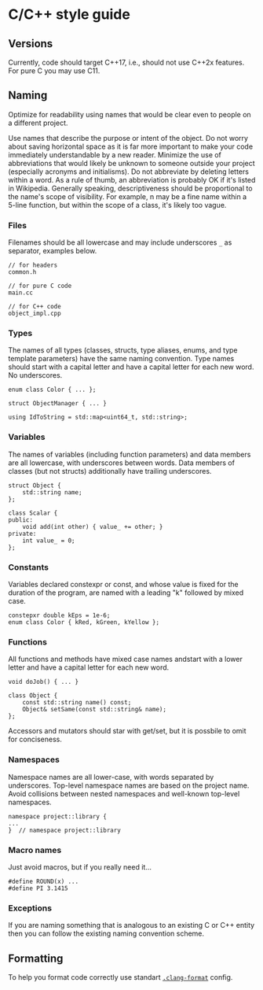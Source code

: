 # C/C++ style guide

## Versions
Currently, code should target C++17, i.e., should not use C++2x features. For pure C you may use C11.

## Naming
Optimize for readability using names that would be clear even to people on a different project.

Use names that describe the purpose or intent of the object. Do not worry about saving horizontal space as it is far more important to make your code immediately understandable by a new reader. Minimize the use of abbreviations that would likely be unknown to someone outside your project (especially acronyms and initialisms). Do not abbreviate by deleting letters within a word. As a rule of thumb, an abbreviation is probably OK if it's listed in Wikipedia. Generally speaking, descriptiveness should be proportional to the name's scope of visibility. For example, n may be a fine name within a 5-line function, but within the scope of a class, it's likely too vague.

### Files
Filenames should be all lowercase and may include underscores `_` as separator, examples below.

```
// for headers
common.h

// for pure C code
main.cc

// for C++ code
object_impl.cpp
```

### Types
The names of all types (classes, structs, type aliases, enums, and type template parameters) have the same naming convention. Type names should start with a capital letter and have a capital letter for each new word. No underscores.

```
enum class Color { ... };

struct ObjectManager { ... }

using IdToString = std::map<uint64_t, std::string>;
```

### Variables
The names of variables (including function parameters) and data members are all lowercase, with underscores between words. Data members of classes (but not structs) additionally have trailing underscores.

```
struct Object {
    std::string name;
};

class Scalar {
public:
    void add(int other) { value_ += other; }
private:
    int value_ = 0;
};
```

### Constants
Variables declared constexpr or const, and whose value is fixed for the duration of the program, are named with a leading "k" followed by mixed case.

```
constepxr double kEps = 1e-6;
enum class Color { kRed, kGreen, kYellow };
```

### Functions
All functions and methods have mixed case names andstart with a lower letter and have a capital letter for each new word.

```
void doJob() { ... }

class Object {
    const std::string name() const;
    Object& setSame(const std::string& name);
};
```

Accessors and mutators should star with get/set, but it is possbile to omit for conciseness.

### Namespaces
Namespace names are all lower-case, with words separated by underscores. Top-level namespace names are based on the project name. Avoid collisions between nested namespaces and well-known top-level namespaces.

```
namespace project::library {
...
}  // namespace project::library
```

### Macro names
Just avoid macros, but if you really need it...

```
#define ROUND(x) ...
#define PI 3.1415
```

### Exceptions
If you are naming something that is analogous to an existing C or C++ entity then you can follow the existing naming convention scheme.

## Formatting
To help you format code correctly use standart [`.clang-format`](.clang-format) config.